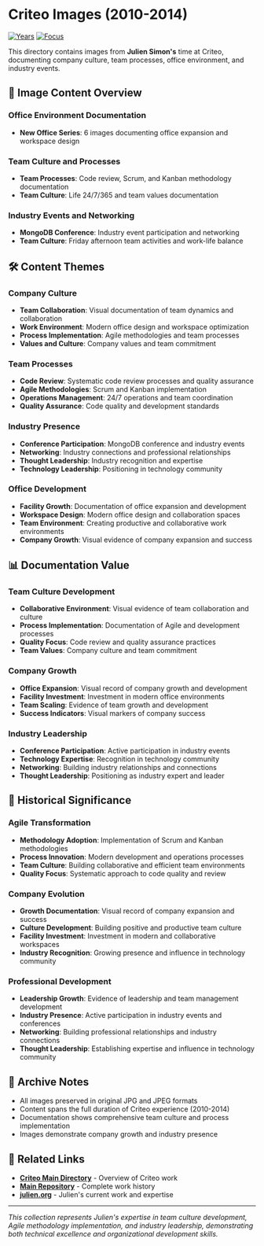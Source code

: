 # Criteo Images (2010-2014)

[![Years](https://img.shields.io/badge/Years-2010--2014-orange.svg)](https://github.com/juliensimon/work-history)
[![Focus](https://img.shields.io/badge/Focus-Company%20Culture%20%26%20Team%20Processes-green.svg)](https://github.com/juliensimon/work-history)

This directory contains images from **Julien Simon's** time at Criteo, documenting company culture, team processes, office environment, and industry events.

## 📁 Image Content Overview

### Office Environment Documentation
- **New Office Series**: 6 images documenting office expansion and workspace design

### Team Culture and Processes
- **Team Processes**: Code review, Scrum, and Kanban methodology documentation
- **Team Culture**: Life 24/7/365 and team values documentation

### Industry Events and Networking
- **MongoDB Conference**: Industry event participation and networking
- **Team Culture**: Friday afternoon team activities and work-life balance

## 🛠️ Content Themes

### Company Culture
- **Team Collaboration**: Visual documentation of team dynamics and collaboration
- **Work Environment**: Modern office design and workspace optimization
- **Process Implementation**: Agile methodologies and team processes
- **Values and Culture**: Company values and team commitment

### Team Processes
- **Code Review**: Systematic code review processes and quality assurance
- **Agile Methodologies**: Scrum and Kanban implementation
- **Operations Management**: 24/7 operations and team coordination
- **Quality Assurance**: Code quality and development standards

### Industry Presence
- **Conference Participation**: MongoDB conference and industry events
- **Networking**: Industry connections and professional relationships
- **Thought Leadership**: Industry recognition and expertise
- **Technology Leadership**: Positioning in technology community

### Office Development
- **Facility Growth**: Documentation of office expansion and development
- **Workspace Design**: Modern office design and collaboration spaces
- **Team Environment**: Creating productive and collaborative work environments
- **Company Growth**: Visual evidence of company expansion and success

## 📊 Documentation Value

### Team Culture Development
- **Collaborative Environment**: Visual evidence of team collaboration and culture
- **Process Implementation**: Documentation of Agile and development processes
- **Quality Focus**: Code review and quality assurance practices
- **Team Values**: Company culture and team commitment

### Company Growth
- **Office Expansion**: Visual record of company growth and development
- **Facility Investment**: Investment in modern office environments
- **Team Scaling**: Evidence of team growth and development
- **Success Indicators**: Visual markers of company success

### Industry Leadership
- **Conference Participation**: Active participation in industry events
- **Technology Expertise**: Recognition in technology community
- **Networking**: Building industry relationships and connections
- **Thought Leadership**: Positioning as industry expert and leader

## 🎯 Historical Significance

### Agile Transformation
- **Methodology Adoption**: Implementation of Scrum and Kanban methodologies
- **Process Innovation**: Modern development and operations processes
- **Team Culture**: Building collaborative and efficient team environments
- **Quality Focus**: Systematic approach to code quality and review

### Company Evolution
- **Growth Documentation**: Visual record of company expansion and success
- **Culture Development**: Building positive and productive team culture
- **Facility Investment**: Investment in modern and collaborative workspaces
- **Industry Recognition**: Growing presence and influence in technology community

### Professional Development
- **Leadership Growth**: Evidence of leadership and team management development
- **Industry Presence**: Active participation in industry events and conferences
- **Networking**: Building professional relationships and industry connections
- **Thought Leadership**: Establishing expertise and influence in technology community

## 📄 Archive Notes

- All images preserved in original JPG and JPEG formats
- Content spans the full duration of Criteo experience (2010-2014)
- Documentation shows comprehensive team culture and process implementation
- Images demonstrate company growth and industry presence

## 🔗 Related Links

- **[Criteo Main Directory](../README.md)** - Overview of Criteo work
- **[Main Repository](../../README.md)** - Complete work history
- **[julien.org](https://julien.org)** - Julien's current work and expertise

---

*This collection represents Julien's expertise in team culture development, Agile methodology implementation, and industry leadership, demonstrating both technical excellence and organizational development skills.* 